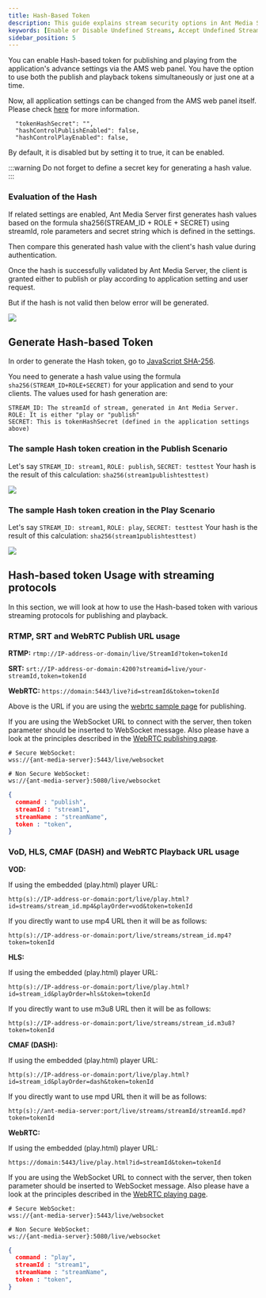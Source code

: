 ```yaml
---
title: Hash-Based Token
description: This guide explains stream security options in Ant Media Server, and how you can Enable Disable, or Accept Undefined Streams.
keywords: [Enable or Disable Undefined Streams, Accept Undefined Streams, One Time Token Control, Stream security, Ant Media Server Documentation, Ant Media Server Tutorials]
sidebar_position: 5
---
```


You can enable Hash-based token for publishing and playing from the application's advance settings via the AMS web panel. You have the option to use both the publish and playback tokens simultaneously or just one at a time.

Now, all application settings can be changed from the AMS web panel itself. Please check [here](https://antmedia.io/docs/guides/configuration-and-testing/ams-application-configuration/#management-panel-settings) for more information.

```
  "tokenHashSecret": "",
  "hashControlPublishEnabled": false,
  "hashControlPlayEnabled": false,
```

By default, it is disabled but by setting it to true, it can be enabled. 

:::warning
Do not forget to define a secret key for generating a hash value.
:::

### Evaluation of the Hash

If related settings are enabled, Ant Media Server first generates hash values based on the formula sha256(STREAM\_ID + ROLE + SECRET) using streamId, role parameters and secret string which is defined in the settings.

Then compare this generated hash value with the client's hash value during authentication.

Once the hash is successfully validated by Ant Media Server, the client is granted either to publish or play according to application setting and user request.

But if the hash is not valid then below error will be generated.

![](@site/static/img/stream-security/hash-invalid.png)  


## Generate Hash-based Token

 In order to generate the Hash token, go to [JavaScript SHA-256](https://geraintluff.github.io/sha256/).
  
You need to generate a hash value using the formula ```sha256(STREAM_ID+ROLE+SECRET)``` for your application and send to your clients. The values used for hash generation are:

```
STREAM_ID: The streamId of stream, generated in Ant Media Server.
ROLE: It is either "play or "publish"
SECRET: This is tokenHashSecret (defined in the application settings above)
```

### The sample Hash token creation in the Publish Scenario

Let's say ```STREAM_ID: stream1```, ```ROLE: publish```, ```SECRET: testtest``` Your hash is the result of this calculation: ```sha256(stream1publishtesttest)```


![](@site/static/img/stream-security/hash-publish.png)  

### The sample Hash token creation in the Play Scenario

Let's say ```STREAM_ID: stream1```, ```ROLE: play```, ```SECRET: testtest``` Your hash is the result of this calculation: ```sha256(stream1publishtesttest)```


![](@site/static/img/stream-security/hash-play.png)  


## Hash-based token Usage with streaming protocols

In this section, we will look at how to use the Hash-based token with various streaming protocols for publishing and playback.

### RTMP, SRT and WebRTC Publish URL usage

**RTMP:**
`rtmp://IP-address-or-domain/live/StreamId?token=tokenId`

**SRT:** 
`srt://IP-address-or-domain:4200?streamid=live/your-streamId,token=tokenId`

**WebRTC:**
`https://domain:5443/live?id=streamId&token=tokenId`

Above is the URL if you are using the [webrtc sample page](https://antmedia.io/docs/guides/publish-live-stream/webrtc/) for publishing.

If you are using the WebSocket URL to connect with the server, then token parameter should be inserted to WebSocket message. Also please have a look at the principles described in the [WebRTC publishing page](https://antmedia.io/docs/guides/publish-live-stream/webrtc/webrtc-websocket-messaging-reference/#publishing-webrtc-stream).

```shell
# Secure WebSocket: 
wss://{ant-media-server}:5443/live/websocket

# Non Secure WebSocket: 
ws://{ant-media-server}:5080/live/websocket
```

```json
{
  command : "publish",
  streamId : "stream1",
  streamName : "streamName",
  token : "token",
}
```

### VoD, HLS, CMAF (DASH) and WebRTC Playback URL usage

**VOD:**

If using the embedded (play.html) player URL:
```
http(s)://IP-address-or-domain:port/live/play.html?id=streams/stream_id.mp4&playOrder=vod&token=tokenId
```
If you directly want to use mp4 URL then it will be as follows:
```
http(s)://IP-address-or-domain:port/live/streams/stream_id.mp4?token=tokenId
```
**HLS:**

If using the embedded (play.html) player URL:
```
http(s)://IP-address-or-domain:port/live/play.html?id=stream_id&playOrder=hls&token=tokenId
```

If you directly want to use m3u8 URL then it will be as follows:

```
http(s)://IP-address-or-domain:port/live/streams/stream_id.m3u8?token=tokenId
```

**CMAF (DASH):**

If using the embedded (play.html) player URL:
```
http(s)://IP-address-or-domain:port/live/play.html?id=stream_id&playOrder=dash&token=tokenId
```

If you directly want to use mpd URL then it will be as follows:

```
http(s)://ant-media-server:port/live/streams/streamId/streamId.mpd?token=tokenId
```

**WebRTC:**

If using the embedded (play.html) player URL:

`https://domain:5443/live/play.html?id=streamId&token=tokenId`

If you are using the WebSocket URL to connect with the server, then token parameter should be inserted to WebSocket message. Also please have a look at the principles described in the [WebRTC playing page](https://antmedia.io/docs/guides/publish-live-stream/webrtc/webrtc-websocket-messaging-reference/#playing-webrtc-stream).

```shell
# Secure WebSocket: 
wss://{ant-media-server}:5443/live/websocket

# Non Secure WebSocket: 
ws://{ant-media-server}:5080/live/websocket
```

```json
{
  command : "play",
  streamId : "stream1",
  streamName : "streamName",
  token : "token",
}
```
